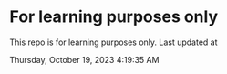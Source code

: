# For learning purposes only
This repo is for learning purposes only.
Last updated at

Thursday, October 19, 2023 4:19:35 AM

